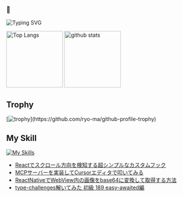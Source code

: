 ### 🫨

![Typing SVG](https://readme-typing-svg.herokuapp.com?font=Roboto&color=%2336BCF7&lines=Hi,+I'm+hikagami0210+I'm+a+Developer)

<!--
**hikagami0210/hikagami0210** is a ✨ _special_ ✨ repository because its `README.md` (this file) appears on your GitHub profile.

Here are some ideas to get you started:

- 🔭 I’m currently working on ...
- 🌱 I’m currently learning ...
- 👯 I’m looking to collaborate on ...
- 🤔 I’m looking for help with ...
- 💬 Ask me about ...
- 📫 How to reach me: ...
- 😄 Pronouns: ...
- ⚡ Fun fact: ...
-->

<!--[![My Qiita contributions](https://qiita-badge.apiapi.app/s/mono0926/contributions.svg)](http://qiita.com/mono0926) -->
<p align="left"> 
  <img alt="Top Langs" height="150px" src="https://github-readme-stats.vercel.app/api/top-langs/?username=hikagami0210&layout=compact&show_icons=true&theme=onedark" />
  <img alt="github stats" height="150px" src="https://github-readme-stats.vercel.app/api?username=hikagami0210&theme=onedark&show_icons=ture" />
</p>

## Trophy
[![trophy](https://github-profile-trophy.vercel.app/?username=hikagami0210&theme=onedark&rank=-C,-B,-?)](https://github.com/ryo-ma/github-profile-trophy)

## My Skill
[![My Skills](https://skillicons.dev/icons?i=flutter,dart,firebase,react,typescript)](https://skillicons.dev)

<!-- BLOG-POST-LIST:START -->
- [Reactでスクロール方向を検知する超シンプルなカスタムフック](https://qiita.com/hikagami/items/e2a43872f3b594e94449)
- [MCPサーバーを実装してCursorエディタで叩いてみる](https://qiita.com/hikagami/items/98a23f00e3c983f80858)
- [ReactNativeでWebView内の画像をbase64に変換して取得する方法](https://qiita.com/hikagami/items/46cbe2fea4bddb49d16b)
- [type-challenges解いてみた 初級 189 easy-awaited編](https://qiita.com/hikagami/items/ca6bd4bd5102eee98e96)
<!-- BLOG-POST-LIST:END -->
